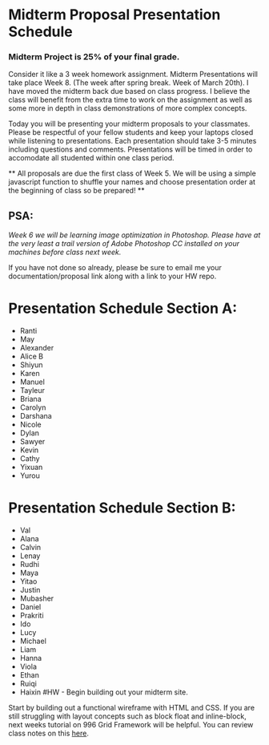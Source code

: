 # Midterm Proposal Presentation Schedule

### Midterm Project is 25% of your final grade.

Consider it like a 3 week homework assignment. Midterm Presentations will take place Week 8. (The week after spring break. Week of March 20th). I have moved the midterm back due based on class progress. I believe the class will benefit from the extra time to work on the assignment as well as some more in depth in class demonstrations of more complex concepts.

Today you will be presenting your midterm proposals to your classmates. Please be respectful of your fellow students and keep your laptops closed while listening to presentations. Each presentation should take 3-5 minutes including questions and comments. Presentations will be timed in order to accomodate all studented within one class period.

** All proposals are due the first class of Week 5. We will be using a simple javascript function to shuffle your names and choose presentation order at the beginning of class so be prepared! **

## PSA:
*Week 6 we will be learning image optimization in Photoshop. Please have at the very least a trail version of Adobe Photoshop CC installed on your machines before class next week.*

If you have not done so already, please be sure to email me your documentation/proposal link along with a link to your HW repo.

# Presentation Schedule Section A:

- Ranti
- May
- Alexander
- Alice B
- Shiyun
- Karen
- Manuel
- Tayleur
- Briana
- Carolyn
- Darshana
- Nicole
- Dylan
- Sawyer
- Kevin
- Cathy
- Yixuan
- Yurou

# Presentation Schedule Section B:

- Val
- Alana
- Calvin
- Lenay
- Rudhi
- Maya
- Yitao
- Justin
- Mubasher
- Daniel
- Prakriti
- Ido
- Lucy
- Michael
- Liam
- Hanna
- Viola
- Ethan
- Ruiqi
- Haixin
#HW - Begin building out your midterm site.

Start by building out a functional wireframe with HTML and CSS. If you are still struggling with layout concepts such as block float and inline-block, next weeks tutorial on 996 Grid Framework will be helpful. You can review class notes on this [here](../Week_6/996_Grid).
